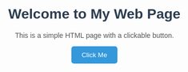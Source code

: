 <!DOCTYPE html>
<html lang="en">
<head>
  <meta charset="UTF-8">
  <meta name="viewport" content="width=device-width, initial-scale=1.0">
  <title>My First Web Page</title>
  <style>
    body { font-family: Arial, sans-serif; text-align: center; margin-top: 50px; }
    h1 { color: #2c3e50; }
    p { color: #555; }
    button {
      padding: 10px 20px;
      background: #3498db;
      color: white;
      border: none;
      border-radius: 5px;
      cursor: pointer;
    }
    button:hover { background: #2980b9; }
  </style>
</head>
<body>
  <h1>Welcome to My Web Page</h1>
  <p>This is a simple HTML page with a clickable button.</p>
  <button onclick="alert('Hello! Thanks for visiting.')">Click Me</button>
</body>
</html>
